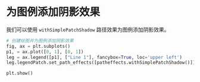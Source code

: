 # 为图例添加阴影效果

我们可以使用 `withSimplePatchShadow` 路径效果为图例添加阴影效果。

```python
# 创建绘图并为图例添加阴影效果
fig, ax = plt.subplots()
p1, = ax.plot([0, 1], [0, 1])
leg = ax.legend([p1], ["Line 1"], fancybox=True, loc='upper left')
leg.legendPatch.set_path_effects([patheffects.withSimplePatchShadow()])

plt.show()
```
